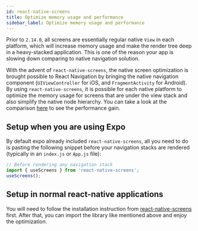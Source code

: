 ```yaml
---
id: react-native-screens
title: Optimize memory usage and performance
sidebar_label: Optimize memory usage and performance
---
```


Prior to `2.14.0`, all screens are essentially regular native `View` in each platform, which will increase memory usage and make the render tree deep in a heavy-stacked application. This is one of the reason your app is slowing down comparing to native navigation solution.

With the advent of `react-native-screens`, the native screen optimization is brought possible to React Navigation by bringing the native navigation component (`UIViewController` for iOS, and `FragmentActivity` for Android). By using `react-native-screens`, it is possible for each native platform to optimize the memory usage for screens that are under the view stack and also simplify the native node hierarchy. You can take a look at the comparison [here](https://twitter.com/janicduplessis/status/1039979591815897088?s=21) to see the performance gain.

## Setup when you are using Expo

By default expo already included `react-native-screens`, all you need to do is pasting the following snippet before your navigation stacks are rendered (typically in an `index.js` or `App.js` file):

```js
// Before rendering any navigation stack
import { useScreens } from 'react-native-screens';
useScreens();
```

## Setup in normal react-native applications

You will need to follow the installation instruction from [react-native-screens](https://github.com/kmagiera/react-native-screens) first. After that, you can import the library like mentioned above and enjoy the optimization.
